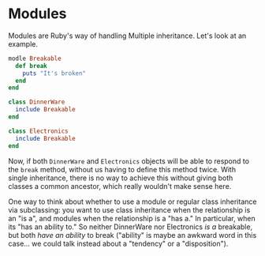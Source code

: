 # Modules

Modules are Ruby's way of handling Multiple inheritance. Let's look at an example.

```ruby
modle Breakable
  def break
    puts "It's broken"
  end
end

class DinnerWare
  include Breakable
end

class Electronics
  include Breakable
end
```

Now, if both `DinnerWare` and `Electronics` objects will be able to respond to the `break` method, without us having to define this method twice. With single inheritance, there is no way to achieve this without giving both classes a common ancestor, which really wouldn't make sense here.

One way to think about whether to use a module or regular class inheritance via subclassing: you want to use class inheritance when the relationship is an "is a", and modules when the relationship is a "has a." In particular, when its "has an ability to." So neither DinnerWare nor Electronics _is a_ breakable, but both _have an ability_ to break ("ability" is maybe an awkward word in this case... we could talk instead about a "tendency" or a "disposition").